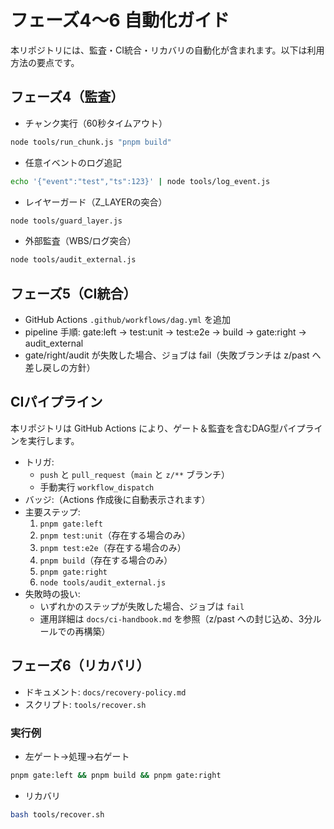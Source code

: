 # フェーズ4〜6 自動化ガイド

本リポジトリには、監査・CI統合・リカバリの自動化が含まれます。以下は利用方法の要点です。

## フェーズ4（監査）
- チャンク実行（60秒タイムアウト）
```bash
node tools/run_chunk.js "pnpm build"
```
- 任意イベントのログ追記
```bash
echo '{"event":"test","ts":123}' | node tools/log_event.js
```
- レイヤーガード（Z_LAYERの突合）
```bash
node tools/guard_layer.js
```
- 外部監査（WBS/ログ突合）
```bash
node tools/audit_external.js
```

## フェーズ5（CI統合）
- GitHub Actions `.github/workflows/dag.yml` を追加
- pipeline 手順: gate:left → test:unit → test:e2e → build → gate:right → audit_external
- gate/right/audit が失敗した場合、ジョブは fail（失敗ブランチは z/past へ差し戻しの方針）

## CIパイプライン

本リポジトリは GitHub Actions により、ゲート＆監査を含むDAG型パイプラインを実行します。

- トリガ:
  - `push` と `pull_request`（`main` と `z/**` ブランチ）
  - 手動実行 `workflow_dispatch`
- バッジ:（Actions 作成後に自動表示されます）
- 主要ステップ:
  1. `pnpm gate:left`
  2. `pnpm test:unit`（存在する場合のみ）
  3. `pnpm test:e2e`（存在する場合のみ）
  4. `pnpm build`（存在する場合のみ）
  5. `pnpm gate:right`
  6. `node tools/audit_external.js`
- 失敗時の扱い:
  - いずれかのステップが失敗した場合、ジョブは `fail`
  - 運用詳細は `docs/ci-handbook.md` を参照（z/past への封じ込め、3分ルールでの再構築）

## フェーズ6（リカバリ）
- ドキュメント: `docs/recovery-policy.md`
- スクリプト: `tools/recover.sh`

### 実行例
- 左ゲート→処理→右ゲート
```bash
pnpm gate:left && pnpm build && pnpm gate:right
```
- リカバリ
```bash
bash tools/recover.sh
```
